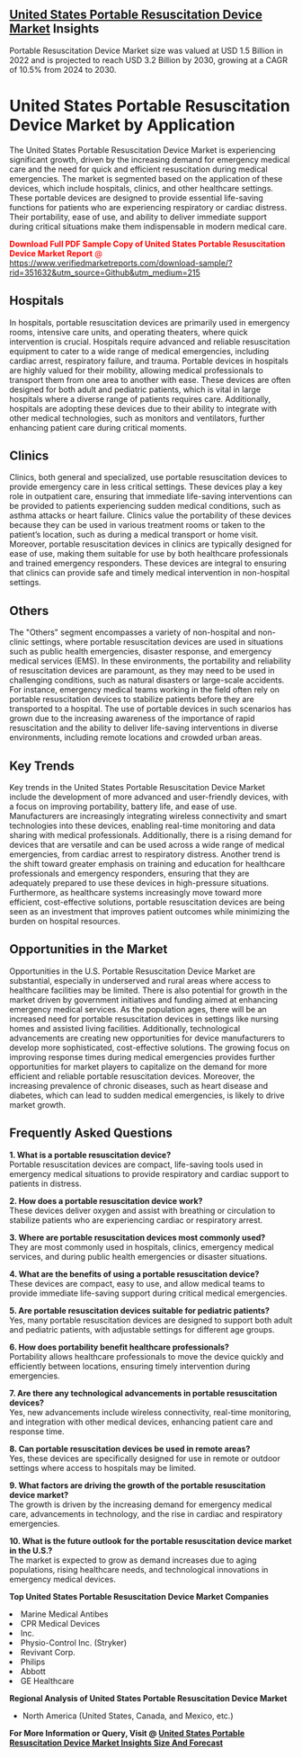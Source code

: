 <h2><a href="https://www.verifiedmarketreports.com/download-sample/?rid=351632&amp;utm_source=Github&amp;utm_medium=215" target="_blank">United States Portable Resuscitation Device Market</a> Insights</h2><p>Portable Resuscitation Device Market size was valued at USD 1.5 Billion in 2022 and is projected to reach USD 3.2 Billion by 2030, growing at a CAGR of 10.5% from 2024 to 2030.</p><p> <h1>United States Portable Resuscitation Device Market by Application</h1> <p>The United States Portable Resuscitation Device Market is experiencing significant growth, driven by the increasing demand for emergency medical care and the need for quick and efficient resuscitation during medical emergencies. The market is segmented based on the application of these devices, which include hospitals, clinics, and other healthcare settings. These portable devices are designed to provide essential life-saving functions for patients who are experiencing respiratory or cardiac distress. Their portability, ease of use, and ability to deliver immediate support during critical situations make them indispensable in modern medical care.</p> <p><p><span class=""><span style="color: #ff0000;"><strong>Download Full PDF Sample Copy of United States Portable Resuscitation Device Market Report</strong> @ </span><a href="https://www.verifiedmarketreports.com/download-sample/?rid=351632&amp;utm_source=Github&amp;utm_medium=215" target="_blank">https://www.verifiedmarketreports.com/download-sample/?rid=351632&amp;utm_source=Github&amp;utm_medium=215</a></span></p></p> <h2>Hospitals</h2> <p>In hospitals, portable resuscitation devices are primarily used in emergency rooms, intensive care units, and operating theaters, where quick intervention is crucial. Hospitals require advanced and reliable resuscitation equipment to cater to a wide range of medical emergencies, including cardiac arrest, respiratory failure, and trauma. Portable devices in hospitals are highly valued for their mobility, allowing medical professionals to transport them from one area to another with ease. These devices are often designed for both adult and pediatric patients, which is vital in large hospitals where a diverse range of patients requires care. Additionally, hospitals are adopting these devices due to their ability to integrate with other medical technologies, such as monitors and ventilators, further enhancing patient care during critical moments.</p> <h2>Clinics</h2> <p>Clinics, both general and specialized, use portable resuscitation devices to provide emergency care in less critical settings. These devices play a key role in outpatient care, ensuring that immediate life-saving interventions can be provided to patients experiencing sudden medical conditions, such as asthma attacks or heart failure. Clinics value the portability of these devices because they can be used in various treatment rooms or taken to the patient’s location, such as during a medical transport or home visit. Moreover, portable resuscitation devices in clinics are typically designed for ease of use, making them suitable for use by both healthcare professionals and trained emergency responders. These devices are integral to ensuring that clinics can provide safe and timely medical intervention in non-hospital settings.</p> <h2>Others</h2> <p>The "Others" segment encompasses a variety of non-hospital and non-clinic settings, where portable resuscitation devices are used in situations such as public health emergencies, disaster response, and emergency medical services (EMS). In these environments, the portability and reliability of resuscitation devices are paramount, as they may need to be used in challenging conditions, such as natural disasters or large-scale accidents. For instance, emergency medical teams working in the field often rely on portable resuscitation devices to stabilize patients before they are transported to a hospital. The use of portable devices in such scenarios has grown due to the increasing awareness of the importance of rapid resuscitation and the ability to deliver life-saving interventions in diverse environments, including remote locations and crowded urban areas.</p> <h2>Key Trends</h2> <p>Key trends in the United States Portable Resuscitation Device Market include the development of more advanced and user-friendly devices, with a focus on improving portability, battery life, and ease of use. Manufacturers are increasingly integrating wireless connectivity and smart technologies into these devices, enabling real-time monitoring and data sharing with medical professionals. Additionally, there is a rising demand for devices that are versatile and can be used across a wide range of medical emergencies, from cardiac arrest to respiratory distress. Another trend is the shift toward greater emphasis on training and education for healthcare professionals and emergency responders, ensuring that they are adequately prepared to use these devices in high-pressure situations. Furthermore, as healthcare systems increasingly move toward more efficient, cost-effective solutions, portable resuscitation devices are being seen as an investment that improves patient outcomes while minimizing the burden on hospital resources.</p> <h2>Opportunities in the Market</h2> <p>Opportunities in the U.S. Portable Resuscitation Device Market are substantial, especially in underserved and rural areas where access to healthcare facilities may be limited. There is also potential for growth in the market driven by government initiatives and funding aimed at enhancing emergency medical services. As the population ages, there will be an increased need for portable resuscitation devices in settings like nursing homes and assisted living facilities. Additionally, technological advancements are creating new opportunities for device manufacturers to develop more sophisticated, cost-effective solutions. The growing focus on improving response times during medical emergencies provides further opportunities for market players to capitalize on the demand for more efficient and reliable portable resuscitation devices. Moreover, the increasing prevalence of chronic diseases, such as heart disease and diabetes, which can lead to sudden medical emergencies, is likely to drive market growth.</p> <h2>Frequently Asked Questions</h2> <p><strong>1. What is a portable resuscitation device?</strong><br>Portable resuscitation devices are compact, life-saving tools used in emergency medical situations to provide respiratory and cardiac support to patients in distress.</p> <p><strong>2. How does a portable resuscitation device work?</strong><br>These devices deliver oxygen and assist with breathing or circulation to stabilize patients who are experiencing cardiac or respiratory arrest.</p> <p><strong>3. Where are portable resuscitation devices most commonly used?</strong><br>They are most commonly used in hospitals, clinics, emergency medical services, and during public health emergencies or disaster situations.</p> <p><strong>4. What are the benefits of using a portable resuscitation device?</strong><br>These devices are compact, easy to use, and allow medical teams to provide immediate life-saving support during critical medical emergencies.</p> <p><strong>5. Are portable resuscitation devices suitable for pediatric patients?</strong><br>Yes, many portable resuscitation devices are designed to support both adult and pediatric patients, with adjustable settings for different age groups.</p> <p><strong>6. How does portability benefit healthcare professionals?</strong><br>Portability allows healthcare professionals to move the device quickly and efficiently between locations, ensuring timely intervention during emergencies.</p> <p><strong>7. Are there any technological advancements in portable resuscitation devices?</strong><br>Yes, new advancements include wireless connectivity, real-time monitoring, and integration with other medical devices, enhancing patient care and response time.</p> <p><strong>8. Can portable resuscitation devices be used in remote areas?</strong><br>Yes, these devices are specifically designed for use in remote or outdoor settings where access to hospitals may be limited.</p> <p><strong>9. What factors are driving the growth of the portable resuscitation device market?</strong><br>The growth is driven by the increasing demand for emergency medical care, advancements in technology, and the rise in cardiac and respiratory emergencies.</p> <p><strong>10. What is the future outlook for the portable resuscitation device market in the U.S.?</strong><br>The market is expected to grow as demand increases due to aging populations, rising healthcare needs, and technological innovations in emergency medical devices.</p> </p><p><strong>Top United States Portable Resuscitation Device Market Companies</strong></p><div data-test-id=""><p><li>Marine Medical Antibes</li><li> CPR Medical Devices</li><li> Inc.</li><li> Physio-Control Inc. (Stryker)</li><li> Revivant Corp.</li><li> Philips</li><li> Abbott</li><li> GE Healthcare</li></p><div><strong>Regional Analysis of&nbsp;United States Portable Resuscitation Device Market</strong></div><ul><li dir="ltr"><p dir="ltr">North America&nbsp;(United States, Canada, and Mexico, etc.)</p></li></ul><p><strong>For More Information or Query, Visit @&nbsp;</strong><strong><a href="https://www.verifiedmarketreports.com/product/portable-resuscitation-device-market/?utm_source=Github&amp;utm_medium=215" target="_blank">United States Portable Resuscitation Device Market Insights Size And Forecast</a></strong></p></div>
